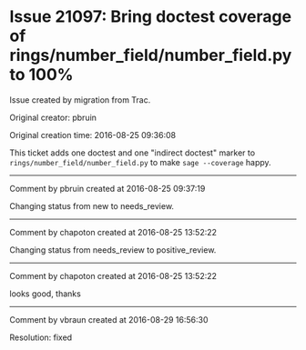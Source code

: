 # Issue 21097: Bring doctest coverage of rings/number_field/number_field.py to 100%

Issue created by migration from Trac.

Original creator: pbruin

Original creation time: 2016-08-25 09:36:08

This ticket adds one doctest and one "indirect doctest" marker to `rings/number_field/number_field.py` to make `sage --coverage` happy.


---

Comment by pbruin created at 2016-08-25 09:37:19

Changing status from new to needs_review.


---

Comment by chapoton created at 2016-08-25 13:52:22

Changing status from needs_review to positive_review.


---

Comment by chapoton created at 2016-08-25 13:52:22

looks good, thanks


---

Comment by vbraun created at 2016-08-29 16:56:30

Resolution: fixed
